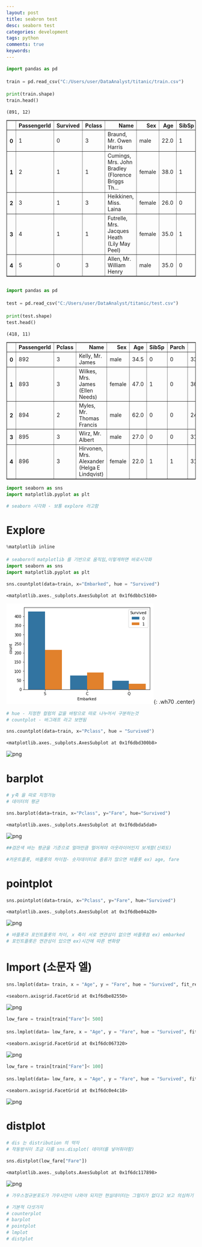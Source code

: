 ```yaml
---
layout: post
title: seabron test
desc: seaborn test
categories: development
tags: python
comments: true
keywords: 
---
```




```python
import pandas as pd

train = pd.read_csv("C:/Users/user/DataAnalyst/titanic/train.csv")

print(train.shape)
train.head()
```

    (891, 12)





<div>
<style scoped>
    .dataframe tbody tr th:only-of-type {
        vertical-align: middle;
    }

    .dataframe tbody tr th {
        vertical-align: top;
    }

    .dataframe thead th {
        text-align: right;
    }
</style>
<table border="1" class="dataframe">
  <thead>
    <tr style="text-align: right;">
      <th></th>
      <th>PassengerId</th>
      <th>Survived</th>
      <th>Pclass</th>
      <th>Name</th>
      <th>Sex</th>
      <th>Age</th>
      <th>SibSp</th>
      <th>Parch</th>
      <th>Ticket</th>
      <th>Fare</th>
      <th>Cabin</th>
      <th>Embarked</th>
    </tr>
  </thead>
  <tbody>
    <tr>
      <th>0</th>
      <td>1</td>
      <td>0</td>
      <td>3</td>
      <td>Braund, Mr. Owen Harris</td>
      <td>male</td>
      <td>22.0</td>
      <td>1</td>
      <td>0</td>
      <td>A/5 21171</td>
      <td>7.2500</td>
      <td>NaN</td>
      <td>S</td>
    </tr>
    <tr>
      <th>1</th>
      <td>2</td>
      <td>1</td>
      <td>1</td>
      <td>Cumings, Mrs. John Bradley (Florence Briggs Th...</td>
      <td>female</td>
      <td>38.0</td>
      <td>1</td>
      <td>0</td>
      <td>PC 17599</td>
      <td>71.2833</td>
      <td>C85</td>
      <td>C</td>
    </tr>
    <tr>
      <th>2</th>
      <td>3</td>
      <td>1</td>
      <td>3</td>
      <td>Heikkinen, Miss. Laina</td>
      <td>female</td>
      <td>26.0</td>
      <td>0</td>
      <td>0</td>
      <td>STON/O2. 3101282</td>
      <td>7.9250</td>
      <td>NaN</td>
      <td>S</td>
    </tr>
    <tr>
      <th>3</th>
      <td>4</td>
      <td>1</td>
      <td>1</td>
      <td>Futrelle, Mrs. Jacques Heath (Lily May Peel)</td>
      <td>female</td>
      <td>35.0</td>
      <td>1</td>
      <td>0</td>
      <td>113803</td>
      <td>53.1000</td>
      <td>C123</td>
      <td>S</td>
    </tr>
    <tr>
      <th>4</th>
      <td>5</td>
      <td>0</td>
      <td>3</td>
      <td>Allen, Mr. William Henry</td>
      <td>male</td>
      <td>35.0</td>
      <td>0</td>
      <td>0</td>
      <td>373450</td>
      <td>8.0500</td>
      <td>NaN</td>
      <td>S</td>
    </tr>
  </tbody>
</table>
</div>




```python

```


```python
import pandas as pd

test = pd.read_csv("C:/Users/user/DataAnalyst/titanic/test.csv")

print(test.shape)
test.head()
```

    (418, 11)





<div>
<style scoped>
    .dataframe tbody tr th:only-of-type {
        vertical-align: middle;
    }

    .dataframe tbody tr th {
        vertical-align: top;
    }

    .dataframe thead th {
        text-align: right;
    }
</style>
<table border="1" class="dataframe">
  <thead>
    <tr style="text-align: right;">
      <th></th>
      <th>PassengerId</th>
      <th>Pclass</th>
      <th>Name</th>
      <th>Sex</th>
      <th>Age</th>
      <th>SibSp</th>
      <th>Parch</th>
      <th>Ticket</th>
      <th>Fare</th>
      <th>Cabin</th>
      <th>Embarked</th>
    </tr>
  </thead>
  <tbody>
    <tr>
      <th>0</th>
      <td>892</td>
      <td>3</td>
      <td>Kelly, Mr. James</td>
      <td>male</td>
      <td>34.5</td>
      <td>0</td>
      <td>0</td>
      <td>330911</td>
      <td>7.8292</td>
      <td>NaN</td>
      <td>Q</td>
    </tr>
    <tr>
      <th>1</th>
      <td>893</td>
      <td>3</td>
      <td>Wilkes, Mrs. James (Ellen Needs)</td>
      <td>female</td>
      <td>47.0</td>
      <td>1</td>
      <td>0</td>
      <td>363272</td>
      <td>7.0000</td>
      <td>NaN</td>
      <td>S</td>
    </tr>
    <tr>
      <th>2</th>
      <td>894</td>
      <td>2</td>
      <td>Myles, Mr. Thomas Francis</td>
      <td>male</td>
      <td>62.0</td>
      <td>0</td>
      <td>0</td>
      <td>240276</td>
      <td>9.6875</td>
      <td>NaN</td>
      <td>Q</td>
    </tr>
    <tr>
      <th>3</th>
      <td>895</td>
      <td>3</td>
      <td>Wirz, Mr. Albert</td>
      <td>male</td>
      <td>27.0</td>
      <td>0</td>
      <td>0</td>
      <td>315154</td>
      <td>8.6625</td>
      <td>NaN</td>
      <td>S</td>
    </tr>
    <tr>
      <th>4</th>
      <td>896</td>
      <td>3</td>
      <td>Hirvonen, Mrs. Alexander (Helga E Lindqvist)</td>
      <td>female</td>
      <td>22.0</td>
      <td>1</td>
      <td>1</td>
      <td>3101298</td>
      <td>12.2875</td>
      <td>NaN</td>
      <td>S</td>
    </tr>
  </tbody>
</table>
</div>




```python
import seaborn as sns
import matplotlib.pyplot as plt
```


```python
# seaborn 시각화 - 보통 explore 라고함
```

# Explore


```python
%matplotlib inline 

# seaborn이 matplotlib 를 기반으로 움직임,이렇게하면 바로시각화
import seaborn as sns
import matplotlib.pyplot as plt
```


```python
sns.countplot(data=train, x="Embarked", hue = "Survived")
```




    <matplotlib.axes._subplots.AxesSubplot at 0x1f6dbbc5160>




![png](/assets/img/blog/2019-09-15-seaborn/output_8_1.png){: .wh70 .center}


```python
# hue - 지정한 컬럼의 값을 바탕으로 따로 나누어서 구분하는것
# countplot - 바그래프 라고 보면됨 
```


```python
sns.countplot(data=train, x="Pclass", hue = "Survived")
```




    <matplotlib.axes._subplots.AxesSubplot at 0x1f6dbd300b8>




![png](output_10_1.png)


# barplot


```python
# y축 을 따로 지정가능
# 데이터의 평균
```


```python
sns.barplot(data=train, x="Pclass", y="Fare", hue="Survived")
```




    <matplotlib.axes._subplots.AxesSubplot at 0x1f6dbda5da0>




![png](output_13_1.png)



```python
##검은색 바는 평균을 기준으로 얼마만큼 멀어져야 아웃라이어인지 보게함(신뢰도)
```


```python
#카운트플롯, 바플롯의 차이점- 숫자데이터로 종류가 많으면 바플롯 ex) age, fare
```

# pointplot


```python
sns.pointplot(data=train, x="Pclass", y="Fare", hue="Survived")
```




    <matplotlib.axes._subplots.AxesSubplot at 0x1f6dbe04a20>




![png](output_17_1.png)



```python
# 바플롯과 포인트플롯의 차이, x 축이 서로 연관성이 없으면 바플롯씀 ex) embarked
# 포인트플롯은 연관성이 있으면 ex)시간에 따른 변화량
```

# lmport (소문자 엘)


```python
sns.lmplot(data= train, x = "Age", y = "Fare", hue = "Survived", fit_reg=False)
```




    <seaborn.axisgrid.FacetGrid at 0x1f6dbe82550>




![png](output_20_1.png)



```python
low_fare = train[train["Fare"]< 500]

sns.lmplot(data= low_fare, x = "Age", y = "Fare", hue = "Survived", fit_reg=False)
```




    <seaborn.axisgrid.FacetGrid at 0x1f6dc067320>




![png](output_21_1.png)



```python
low_fare = train[train["Fare"]< 100]

sns.lmplot(data= low_fare, x = "Age", y = "Fare", hue = "Survived", fit_reg=False)
```




    <seaborn.axisgrid.FacetGrid at 0x1f6dc0e4c18>




![png](output_22_1.png)


# distplot


```python
# dis 는 distribution 의 약자
# 작동방식이 조금 다름 sns.displot( 데이터를 넣어줘야함)
```


```python
sns.distplot(low_fare["Fare"])
```




    <matplotlib.axes._subplots.AxesSubplot at 0x1f6dc117898>




![png](output_25_1.png)



```python
# 가우스정규분포도가 가우시안이 나와야 되지만 현실데이터는 그럴리가 없다고 보고 의심하기
```


```python
# 기본적 다섯가지
# counterplot
# barplot
# pointplot
# lmplot
# distplot
```


```python

```
